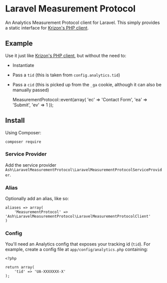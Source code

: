 # Laravel Measurement Protocol

An Analytics Measurement Protocol client for Laravel. This simply provides a static interface for [Krizon's PHP client](https://github.com/krizon/php-ga-measurement-protocol).

## Example

Use it just like [Krizon's PHP client](https://github.com/krizon/php-ga-measurement-protocol), but without the need to:

- Instantiate
- Pass a `tid` (this is taken from `config.analytics.tid`)
- Pass a `cid` (this is picked up from the `_ga` cookie, although it can also be manually passed)

	MeasurementProtocol::event(array(
		'ec' => 'Contact Form',
		'ea' => 'Submit',
		'ev' => 1
	));

## Install

Using Composer:

	composer require 

### Service Provider

Add the service provider `Ash\LaravelMeasurementProtocol\LaravelMeasurementProtocolServiceProvider`.

### Alias

Optionally add an alias, like so:

	aliases => array(
		'MeasurementProtocol' => 'Ash\LaravelMeasurementProtocol\LaravelMeasurementProtocolClient'
	)

### Config

You'll need an Analytics config that exposes your tracking id (`tid`). For example, create a config file at `app/config/analytics.php` containing:

	<?php
	
	return array(
		'tid' => 'UA-XXXXXXX-X'
	);